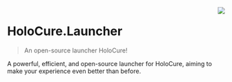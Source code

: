 <img src="icon.png" align="right" />

# HoloCure.Launcher

> An open-source launcher HoloCure!

A powerful, efficient, and open-source launcher for HoloCure, aiming to make your experience even better than before.
